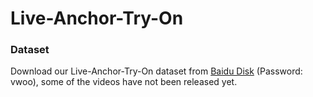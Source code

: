 # Live-Anchor-Try-On

### Dataset

Download our Live-Anchor-Try-On dataset from [Baidu Disk](https://pan.baidu.com/s/1-ET8DYP2UIx3IZSopjh18A) (Password: vwoo), some of the videos have not been released yet.

